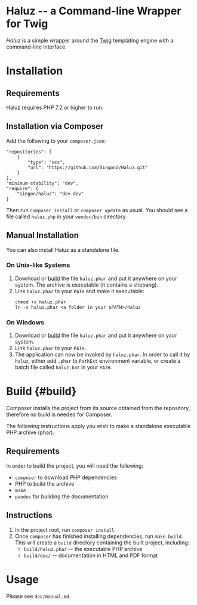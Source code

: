Haluz -- a Command-line Wrapper for Twig
======================================
_Haluz_ is a simple wrapper around the [Twig](https://twig.symfony.com/)
templating engine with a command-line interface.

Installation
============
Requirements
------------
Haluz requires PHP 7.2 or higher to run.

Installation via Composer
-------------------------
Add the following to your `composer.json`:
```
"repositories": [
	{
		"type": "vcs",
		"url": "https://github.com/Singond/Haluz.git"
	}
],
"minimum-stability": "dev",
"require": {
	"singon/haluz": "dev-dev"
}
```
Then run `composer install` or `composer update` as usual. You should see
a file called `haluz.php` in your `vendor/bin` directory.

Manual Installation
-------------------
You can also install Haluz as a standalone file.

### On Unix-like Systems
1) Download or [build](#build) the file `haluz.phar` and put it anywhere
   on your system. The archive is executable (it contains a shebang).
2) Link `haluz.phar` to your `PATH` and make it executable:
    ```
    chmod +x haluz.phar
    ln -s haluz.phar <a folder in your $PATH>/haluz
    ```

### On Windows
1) Download or [build](#build) the file `haluz.phar` and put it anywhere
   on your system.
2) Link `haluz.phar` to your `PATH`.
3) The application can now be invoked by `haluz.phar`. In order to call it by
   `haluz`, either add `.phar` to `PathExt` environment variable,
   or create a batch file called `haluz.bat` in your `PATH`.


Build {#build}
=====
Composer installs the project from its source obtained from the repository,
therefore no build is needed for Composer.

The following instructions apply you wish to make a standalone executable
PHP archive (phar).

Requirements
------------
In order to build the project, you will need the following:

- `composer` to download PHP dependencies
- PHP to build the archive
- `make`
- `pandoc` for building the documentation

Instructions
------------
1) In the project root, run `composer install`.
2) Once `composer` has finished installing dependencies, run `make build`.
   This will create a `build` directory containing the built project, including:
   - `build/haluz.phar` -- the executable PHP archive
   - `build/doc/` -- documentation in HTML and PDF format

Usage
=====
Please see `doc/manual.md`.
